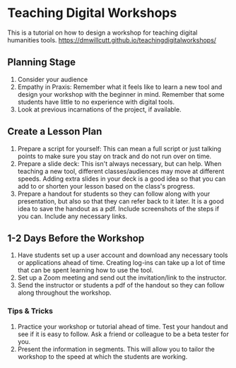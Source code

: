 # Teaching Digital Workshops
This is a tutorial on how to design a workshop for teaching digital humanities tools. 
https://dmwillcutt.github.io/teachingdigitalworkshops/

## Planning Stage
1. Consider your audience
2. Empathy in Praxis: Remember what it feels like to learn a new tool and design your workshop with the beginner in mind. Remember that some students have little to no experience with digital tools.   
3. Look at previous incarnations of the project, if available. 

## Create a Lesson Plan
1. Prepare a script for yourself: This can mean a full script or just talking points to make sure you stay on track and do not run over on time. 
2. Prepare a slide deck: This isn't always necessary, but can help. When teaching a new tool, different classes/audiences may move at different speeds. Adding extra slides in your deck is a good idea so that you can add to or shorten your lesson based on the class's progress.
3. Prepare a handout for students so they can follow along with your presentation, but also so that they can refer back to it later. It is a good idea to save the handout as a pdf. Include screenshots of the steps if you can. Include any necessary links. 

## 1-2 Days Before the Workshop
1. Have students set up a user account and download any necessary tools or applications ahead of time. Creating log-ins can take up a lot of time that can be spent learning how to use the tool. 
2. Set up a Zoom meeting and send out the invitation/link to the instructor. 
3. Send the instructor or students a pdf of the handout so they can follow along throughout the workshop.

### Tips & Tricks
1. Practice your workshop or tutorial ahead of time. Test your handout and see if it is easy to follow. Ask a friend or colleague to be a beta tester for you. 
2. Present the information in segments. This will allow you to tailor the workshop to the speed at which the students are working. 
